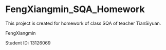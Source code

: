FengXiangmin_SQA_Homework
=========================

This project is created for homework of class SQA of teacher TianSiyuan.

FengXiangmin

Student ID: 13126069
